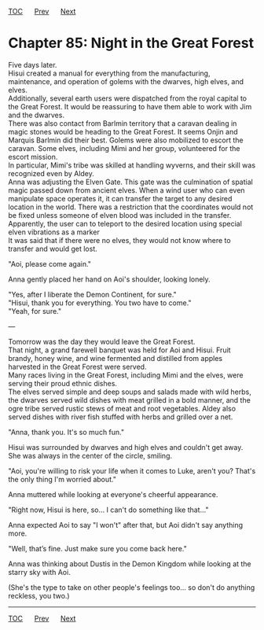 [TOC](../readme.md)&nbsp;&nbsp;&nbsp;&nbsp;&nbsp;&nbsp;[Prev](section_0017.md)&nbsp;&nbsp;&nbsp;&nbsp;&nbsp;&nbsp;[Next](section_0019.md)



# Chapter 85: Night in the Great Forest

Five days later.  
Hisui created a manual for everything from the manufacturing,
maintenance, and operation of golems with the dwarves, high elves, and
elves.  
Additionally, several earth users were dispatched from the royal capital
to the Great Forest. It would be reassuring to have them able to work
with Jim and the dwarves.  
There was also contact from Barlmin territory that a caravan dealing in
magic stones would be heading to the Great Forest. It seems Onjin and
Marquis Barlmin did their best. Golems were also mobilized to escort the
caravan. Some elves, including Mimi and her group, volunteered for the
escort mission.  
In particular, Mimi's tribe was skilled at handling wyverns, and their
skill was recognized even by Aldey.  
Anna was adjusting the Elven Gate. This gate was the culmination of
spatial magic passed down from ancient elves. When a wind user who can
even manipulate space operates it, it can transfer the target to any
desired location in the world. There was a restriction that the
coordinates would not be fixed unless someone of elven blood was
included in the transfer. Apparently, the user can to teleport to the
desired location using special elven vibrations as a marker  
It was said that if there were no elves, they would not know where to
transfer and would get lost.  
  
"Aoi, please come again."  
  
Anna gently placed her hand on Aoi's shoulder, looking lonely.  
  
"Yes, after I liberate the Demon Continent, for sure."  
"Hisui, thank you for everything. You two have to come."  
"Yeah, for sure."  
  
—  
  
Tomorrow was the day they would leave the Great Forest.  
That night, a grand farewell banquet was held for Aoi and Hisui. Fruit
brandy, honey wine, and wine fermented and distilled from apples
harvested in the Great Forest were served.  
Many races living in the Great Forest, including Mimi and the elves,
were serving their proud ethnic dishes.  
The elves served simple and deep soups and salads made with wild herbs,
the dwarves served wild dishes with meat grilled in a bold manner, and
the ogre tribe served rustic stews of meat and root vegetables. Aldey
also served dishes with river fish stuffed with herbs and grilled over a
net.  
  
"Anna, thank you. It's so much fun."  
  
Hisui was surrounded by dwarves and high elves and couldn't get away.
She was always in the center of the circle, smiling.  
  
"Aoi, you're willing to risk your life when it comes to Luke, aren't
you? That's the only thing I'm worried about."  
  
Anna muttered while looking at everyone's cheerful appearance.  
  
"Right now, Hisui is here, so… I can't do something like that…"  
  
Anna expected Aoi to say "I won't" after that, but Aoi didn't say
anything more.  
  
"Well, that’s fine. Just make sure you come back here."  
  
Anna was thinking about Dustis in the Demon Kingdom while looking at the
starry sky with Aoi.  
  
(She's the type to take on other people's feelings too... so don't do
anything reckless, you two.)  
  
  
  


---
[TOC](../readme.md)&nbsp;&nbsp;&nbsp;&nbsp;&nbsp;&nbsp;[Prev](section_0017.md)&nbsp;&nbsp;&nbsp;&nbsp;&nbsp;&nbsp;[Next](section_0019.md)

